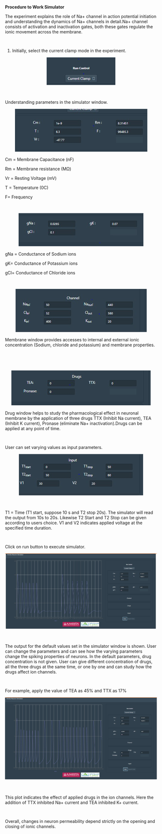 
**Procedure to Work Simulator**
 

The experiment explains the role of Na+ channel in action potential initiation and understanding the dynamics of Na+ channels in detail.Na+ channel consists of activation and inactivation gates, both these gates regulate the ionic movement across the membrane.


&nbsp;

 

1.	Initially, select the current clamp mode in the experiment.
 

<center><img src="images/1.jpg" title="" /></center>

 &nbsp;


 Understanding parameters in the simulator window.
<center><img src="images/2.jpg" title="" /></center>


Cm  = Membrane Capacitance (nF)


Rm  = Membrane resistance (MΩ)

Vr  = Resting Voltage (mV)

T = Temperature (0C)	

F= Frequency

&nbsp;

<center><img src="images/3.jpg" title="" /></center>

 gNa = Conductance of Sodium ions

gK= Conductance of Potassium ions

gCl= Conductance of Chloride ions

&nbsp;

<center><img src="images/4.jpg" title="" /></center>


 Membrane window provides accesses to internal and external ionic concentration (Sodium, chloride and potassium) and membrane properties.

 &nbsp;

 &nbsp;
<center><img src="images/5.jpg" title="" /></center>


 Drug window helps to study the pharmacological effect in neuronal membrane by the application of three drugs TTX (Inhibit Na current), TEA (Inhibit K current), Pronase (eliminate Na+ inactivation).Drugs can be applied at any point of time. 


 &nbsp;

User can set varying values as input parameters. 


<center><img src="images/6.jpg" title="" /></center>

 &nbsp;

 T1 = Time (T1 start, suppose 10 s and T2 stop 20s). The simulator will read the output from 10s to 20s. Likewise T2 Start and T2 Stop can be given according to users choice. V1 and V2 indicates applied voltage at the specified time duration. 

 
 
 &nbsp;
 
 Click on run button to execute simulator.
 <center><img src="images/7.jpg" title="" /></center>

 &nbsp;

 The output for the default values set in the simulator window is shown. User can change the parameters and can see how the varying parameters change the spiking properties of neurons. In the default parameters, drug concentration is not given. User can give different concentration of drugs, all the three drugs at the same time, or one by one and can study how the drugs affect ion channels. 

 
 &nbsp;
 

 For example, apply the value of TEA as 45% and TTX as 17%
  <center><img src="images/8.jpg" title="" /></center>

 &nbsp;

 This plot indicates the effect of applied drugs in the ion channels. Here the addition of TTX inhibited Na+ current and TEA inhibited K+ current. 
 
  &nbsp;

Overall, changes in neuron permeability depend strictly on the opening and closing of ionic channels.
